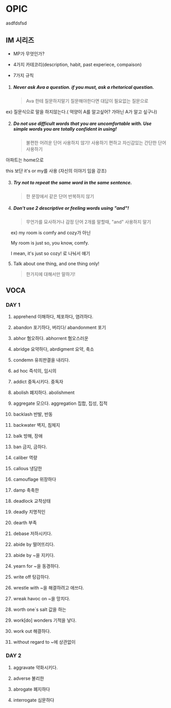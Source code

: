 # OPIC

asdfdsfsd

## IM 시리즈

- MP가 무엇인가?

- 4가지 카테코리(description, habit, past experiece, compaison)

- 7가지 규칙
1. ##### Never ask Ava a question. if you must, ask a rhetorical question.
   
   > Ava 한테 질문하지말기 질문해야한다면 대답이 필요없는 질문으로

ex) 질문식으로 말을 하지않는다.( 억양이 A를 알고싶어? 가아닌 A가 알고 싶구나)

2. ##### Do not use difficult words that you are uncomfortable with. Use simple words you are totally confident in using!
   
   > 불편한 어려운 단어 사용하지 않기! 사용하기 편하고 자신감있는 간단한 단어 사용하기

아파트는 home으로

this 보단 it's or my를 사용 (자신의 이야기 임을 강조)

3. ##### Try not to repeat the same word in the same sentence.
   
   > 한 문장에서 같은 단어 반복하지 않기

4. ##### Don't use 2 descriptive or feeling words using "and"!
   
   > 무언가를 묘사하거나 감정 단어 2개를 말할때, "and" 사용하지 말기

    ex) my room is comfy and cozy가 아닌 

    My room is just so, you know, comfy.

    I mean, it's just so cozy! 로 나눠서 얘기

5. Talk about one thing, and one thing only!
   
   > 한가지에 대해서만 말하기!

## VOCA

### DAY 1

1. apprehend 이해하다, 체포하다, 염려하다.

2. abandon 포기하다, 버리다/ abandonment 포기

3. abhor 혐오하다. abhorrent 혐오스러운

4. abridge 요약하다, abrdigment 요약, 축소

5. condemn 유죄판결을 내리다.

6. ad hoc 즉석의, 임시의

7. addict 중독시키다. 중독자

8. abolish 폐지하다.  abolishment

9. aggregate 모으다. aggregation 집합, 집성, 집적

10. backlash 반발, 반동

11. backwater 벽지, 침체지

12. balk 방해, 장애

13. ban 금지, 금하다.

14. caliber 역량

15. callous 냉담한

16. camouflage 위장하다

17. damp 축축한

18. deadlock 교착상태

19. deadly 치명적인

20. dearth 부족

21. debase 저하시키다.

22. abide by 떨어뜨리다.

23. abide by ~을 지키다.

24. yearn for ~을 동경하다.

25. write off 탕감하다.

26. wrestle with ~을 해결하려고 애쓰다.

27. wreak havoc on ~을 망치다.

28. worth one`s salt 값을 하는

29. work[do] wonders 기적을 낳다.

30. work out  해결하다.

31. without regard to ~에 상관없이

### DAY 2

1. aggravate 약화시키다.

2. adverse 불리한

3. abrogate 폐지하다

4. interrogate 심문하다
